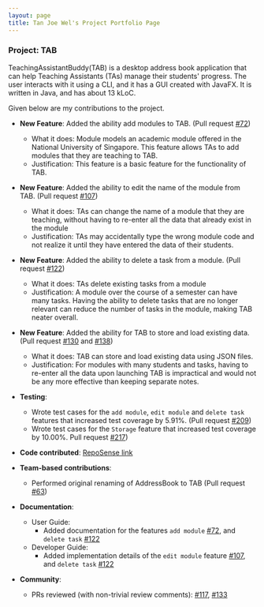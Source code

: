 ```yaml
---
layout: page
title: Tan Joe Wel's Project Portfolio Page
---
```


### Project: TAB

TeachingAssistantBuddy(TAB) is a desktop address book application that can help
Teaching Assistants (TAs) manage their students' progress.
The user interacts with it using a CLI, and it has a GUI created with JavaFX.
It is written in Java, and has about 13 kLoC.

Given below are my contributions to the project.

* **New Feature**: Added the ability add modules to TAB. (Pull request [\#72](https://github.com/AY2122S1-CS2103-F09-1/tp/pull/72))
  * What it does: Module models an academic module offered in the National University of Singapore.
  This feature allows TAs to add modules that they are teaching to TAB.
  * Justification: This feature is a basic feature for the functionality of TAB.

* **New Feature**: Added the ability to edit the name of the module from TAB. (Pull request [\#107](https://github.com/AY2122S1-CS2103-F09-1/tp/pull/107))
  * What it does: TAs can change the name of a module that they are teaching, without having to re-enter
  all the data that already exist in the module
  * Justification: TAs may accidentally type the wrong module code and not realize it until they have entered the data
  of their students.

* **New Feature**: Added the ability to delete a task from a module. (Pull request [\#122](https://github.com/AY2122S1-CS2103-F09-1/tp/pull/122))
  * What it does: TAs delete existing tasks from a module
  * Justification: A module over the course of a semester can have many tasks. Having the ability to delete
  tasks that are no longer relevant can reduce the number of tasks in the module, making TAB neater overall.

* **New Feature**: Added the ability for TAB to store and load existing data. (Pull request [\#130](https://github.com/AY2122S1-CS2103-F09-1/tp/pull/130) and [\#138](https://github.com/AY2122S1-CS2103-F09-1/tp/pull/138))
  * What it does: TAB can store and load existing data using JSON files.
  * Justification: For modules with many students and tasks, having to re-enter all the data upon launching
  TAB is impractical and would not be any more effective than keeping separate notes.

* **Testing**:
  * Wrote test cases for the `add module`, `edit module` and `delete task` features that increased test coverage by 5.91%.
  (Pull request [\#209](https://github.com/AY2122S1-CS2103-F09-1/tp/pull/209))
  * Wrote test cases for the `Storage` feature that increased test coverage by 10.00%.
    Pull request [\#217](https://github.com/AY2122S1-CS2103-F09-1/tp/pull/217))

* **Code contributed**: [RepoSense link](https://nus-cs2103-ay2122s1.github.io/tp-dashboard/?search=&sort=groupTitle&sortWithin=title&timeframe=commit&mergegroup=&groupSelect=groupByRepos&breakdown=true&checkedFileTypes=docs~functional-code~test-code~other&since=2021-09-17&tabOpen=true&tabAuthor=tanjoewel&tabRepo=AY2122S1-CS2103-F09-1%2Ftp%5Bmaster%5D&authorshipIsMergeGroup=false&authorshipFileTypes=docs~functional-code~test-code&authorshipIsBinaryFileTypeChecked=false&tabType=authorship)

* **Team-based contributions**:
  * Performed original renaming of AddressBook to TAB (Pull request [\#63](https://github.com/AY2122S1-CS2103-F09-1/tp/pull/63))

* **Documentation**:
  * User Guide:
    * Added documentation for the features `add module` [\#72](https://github.com/AY2122S1-CS2103-F09-1/tp/pull/72),
    and `delete task` [\#122](https://github.com/AY2122S1-CS2103-F09-1/tp/pull/122)
  * Developer Guide:
    * Added implementation details of the `edit module` feature [\#107](https://github.com/AY2122S1-CS2103-F09-1/tp/pull/107),
    and `delete task` [\#122](https://github.com/AY2122S1-CS2103-F09-1/tp/pull/122)

* **Community**:
  * PRs reviewed (with non-trivial review comments): [\#117](https://github.com/AY2122S1-CS2103-F09-1/tp/pull/117),
  [\#133](https://github.com/AY2122S1-CS2103-F09-1/tp/pull/133)
  
